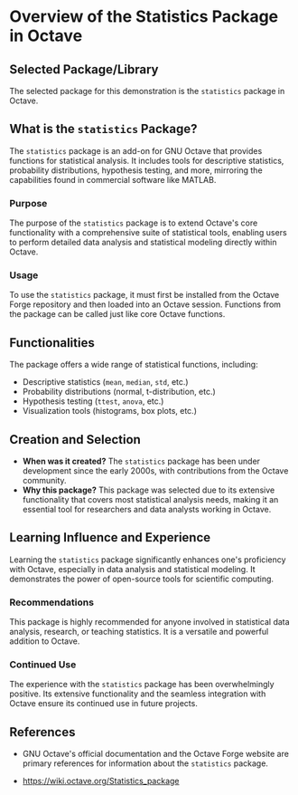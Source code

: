 # Overview of the Statistics Package in Octave

## Selected Package/Library

The selected package for this demonstration is the `statistics` package in Octave.

## What is the `statistics` Package?

The `statistics` package is an add-on for GNU Octave that provides functions for statistical analysis. It includes tools for descriptive statistics, probability distributions, hypothesis testing, and more, mirroring the capabilities found in commercial software like MATLAB.

### Purpose

The purpose of the `statistics` package is to extend Octave's core functionality with a comprehensive suite of statistical tools, enabling users to perform detailed data analysis and statistical modeling directly within Octave.

### Usage

To use the `statistics` package, it must first be installed from the Octave Forge repository and then loaded into an Octave session. Functions from the package can be called just like core Octave functions.

## Functionalities

The package offers a wide range of statistical functions, including:

- Descriptive statistics (`mean`, `median`, `std`, etc.)
- Probability distributions (normal, t-distribution, etc.)
- Hypothesis testing (`ttest`, `anova`, etc.)
- Visualization tools (histograms, box plots, etc.)

## Creation and Selection

- **When was it created?** The `statistics` package has been under development since the early 2000s, with contributions from the Octave community.
- **Why this package?** This package was selected due to its extensive functionality that covers most statistical analysis needs, making it an essential tool for researchers and data analysts working in Octave.

## Learning Influence and Experience

Learning the `statistics` package significantly enhances one's proficiency with Octave, especially in data analysis and statistical modeling. It demonstrates the power of open-source tools for scientific computing.

### Recommendations

This package is highly recommended for anyone involved in statistical data analysis, research, or teaching statistics. It is a versatile and powerful addition to Octave.

### Continued Use

The experience with the `statistics` package has been overwhelmingly positive. Its extensive functionality and the seamless integration with Octave ensure its continued use in future projects.

## References

- GNU Octave's official documentation and the Octave Forge website are primary references for information about the `statistics` package.

- https://wiki.octave.org/Statistics_package
